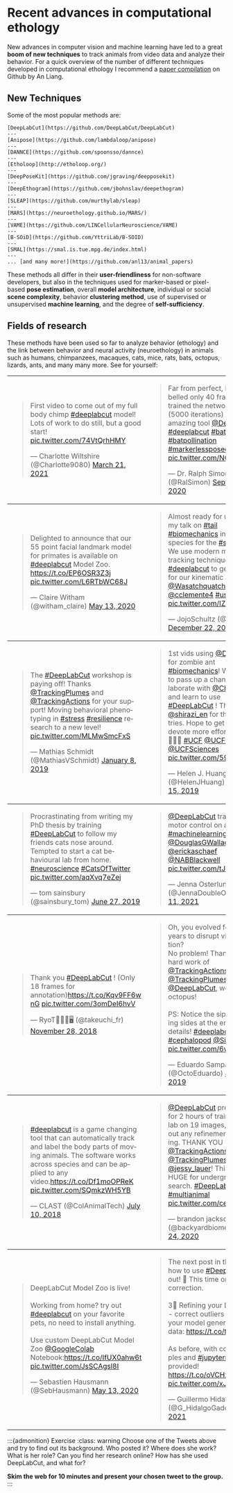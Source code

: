 # Recent advances in computational ethology

New advances in computer vision and machine learning have led to a great **boom of new techniques** to track animals from video data and analyze their behavior. For a quick overview of the number of different techniques developed in computational ethology I recommend a [paper compilation](https://github.com/anl13/animal_papers) on Github by An Liang.

## New Techniques

Some of the most popular methods are:

```{panels}
[DeepLabCut](https://github.com/DeepLabCut/DeepLabCut)
---
[Anipose](https://github.com/lambdaloop/anipose)
---
[DANNCE](https://github.com/spoonsso/dannce)
---
[Etholoop](http://etholoop.org/) 
---
[DeepPoseKit](https://github.com/jgraving/deepposekit)
---
[DeepEthogram](https://github.com/jbohnslav/deepethogram)
---
[SLEAP](https://github.com/murthylab/sleap)
---
[MARS](https://neuroethology.github.io/MARS/)
---
[VAME](https://github.com/LINCellularNeuroscience/VAME) 
---
[B-SOiD](https://github.com/YttriLab/B-SOID)
---
[SMAL](https://smal.is.tue.mpg.de/index.html) 
---
... [and many more!](https://github.com/anl13/animal_papers)
```

These methods all differ in their **user-friendliness** for non-software developers, but also in the techniques used for marker-based or pixel-based **pose estimation**, overall **model architecture**, individual or social **scene complexity**, behavior **clustering method**, use of supervised or unsupervised **machine learning**, and the degree of **self-sufficiency**.

## Fields of research

These methods have been used so far to analyze behavior (ethology) and the link between behavior and neural activity (neuroethology) in animals such as humans, chimpanzees, macaques, cats, mice, rats, bats, octopus, lizards, ants, and many many more.
See for yourself:

<table>
<tbody> <tr> 
<td width=500>
<blockquote class="twitter-tweet" tw-align-center><p lang="en" dir="ltr">First video to come out of my full body chimp <a href="https://twitter.com/hashtag/deeplabcut?src=hash&amp;ref_src=twsrc%5Etfw">#deeplabcut</a> model! Lots of work to do still, but a good start! <a href="https://t.co/74VtQrhHMY">pic.twitter.com/74VtQrhHMY</a></p>&mdash; Charlotte Wiltshire (@Charlotte9080) <a href="https://twitter.com/Charlotte9080/status/1373677768483995648?ref_src=twsrc%5Etfw">March 21, 2021</a></blockquote> <script async src="https://platform.twitter.com/widgets.js" charset="utf-8"></script>
</td>
<td width=500>
<blockquote class="twitter-tweet" tw-align-center><p lang="en" dir="ltr">Far from perfect, but I labelled only 40 frames, trained the network for 1,5h (5000 iterations) et voilà 🦇🌺amazing tool <a href="https://twitter.com/DeepLabCut?ref_src=twsrc%5Etfw">@DeepLabCut</a> <a href="https://twitter.com/hashtag/deeplabcut?src=hash&amp;ref_src=twsrc%5Etfw">#deeplabcut</a> <a href="https://twitter.com/hashtag/bats?src=hash&amp;ref_src=twsrc%5Etfw">#bats</a> <a href="https://twitter.com/hashtag/batpollination?src=hash&amp;ref_src=twsrc%5Etfw">#batpollination</a> <a href="https://twitter.com/hashtag/markerlessposeestimation?src=hash&amp;ref_src=twsrc%5Etfw">#markerlessposeestimation</a> <a href="https://t.co/NOqK2DKd7d">pic.twitter.com/NOqK2DKd7d</a></p>&mdash; Dr. Ralph Simon (@RalSimon) <a href="https://twitter.com/RalSimon/status/1306234887096143872?ref_src=twsrc%5Etfw">September 16, 2020</a></blockquote> <script async src="https://platform.twitter.com/widgets.js" charset="utf-8"></script>
</td>
</tr></tbody>
<tbody> <tr> 
<td width=500>
<blockquote class="twitter-tweet" tw-align-center><p lang="en" dir="ltr">Delighted to announce that our 55 point facial landmark model for primates is available on <a href="https://twitter.com/hashtag/deeplabcut?src=hash&amp;ref_src=twsrc%5Etfw">#deeplabcut</a> Model Zoo. <a href="https://t.co/EP6OSR3Z3j">https://t.co/EP6OSR3Z3j</a> <a href="https://t.co/L6RTbWC68J">pic.twitter.com/L6RTbWC68J</a></p>&mdash; Claire Witham (@witham_claire) <a href="https://twitter.com/witham_claire/status/1260526921777020929?ref_src=twsrc%5Etfw">May 13, 2020</a></blockquote> <script async src="https://platform.twitter.com/widgets.js" charset="utf-8"></script>
</td>
<td width=500>
<blockquote class="twitter-tweet" tw-align-center><p lang="en" dir="ltr">Almost ready for uploading my talk on <a href="https://twitter.com/hashtag/tail?src=hash&amp;ref_src=twsrc%5Etfw">#tail</a> <a href="https://twitter.com/hashtag/biomechanics?src=hash&amp;ref_src=twsrc%5Etfw">#biomechanics</a> in 38 <a href="https://twitter.com/hashtag/lizard?src=hash&amp;ref_src=twsrc%5Etfw">#lizard</a> species for the <a href="https://twitter.com/hashtag/sicb2021?src=hash&amp;ref_src=twsrc%5Etfw">#sicb2021</a>.<br>We use modern markerless tracking techniques <a href="https://twitter.com/hashtag/deeplabcut?src=hash&amp;ref_src=twsrc%5Etfw">#deeplabcut</a> to get the input for our kinematic analyses.<br>⁦<a href="https://twitter.com/Wasatchquatch?ref_src=twsrc%5Etfw">@Wasatchquatch</a>⁩ ⁦<a href="https://twitter.com/cclemente4?ref_src=twsrc%5Etfw">@cclemente4</a>⁩ <a href="https://twitter.com/hashtag/usceduau?src=hash&amp;ref_src=twsrc%5Etfw">#usceduau</a> <a href="https://t.co/IZQQElAdz2">pic.twitter.com/IZQQElAdz2</a></p>&mdash; JojoSchultz (@JojoMimic) <a href="https://twitter.com/JojoMimic/status/1341206398177177600?ref_src=twsrc%5Etfw">December 22, 2020</a></blockquote> <script async src="https://platform.twitter.com/widgets.js" charset="utf-8"></script>
</td>
</tr></tbody>
<tbody> <tr> 
<td width=500>
<blockquote class="twitter-tweet" tw-align-center><p lang="en" dir="ltr">The <a href="https://twitter.com/hashtag/DeepLabCut?src=hash&amp;ref_src=twsrc%5Etfw">#DeepLabCut</a> workshop is paying off! Thanks <a href="https://twitter.com/TrackingPlumes?ref_src=twsrc%5Etfw">@TrackingPlumes</a> and <a href="https://twitter.com/TrackingActions?ref_src=twsrc%5Etfw">@TrackingActions</a> for your support! Moving behavioral phenotyping in <a href="https://twitter.com/hashtag/stress?src=hash&amp;ref_src=twsrc%5Etfw">#stress</a> <a href="https://twitter.com/hashtag/resilience?src=hash&amp;ref_src=twsrc%5Etfw">#resilience</a> research to a new level! <a href="https://t.co/MLMwSmcFxS">pic.twitter.com/MLMwSmcFxS</a></p>&mdash; Mathias Schmidt (@MathiasVSchmidt) <a href="https://twitter.com/MathiasVSchmidt/status/1082573729568305152?ref_src=twsrc%5Etfw">January 8, 2019</a></blockquote> <script async src="https://platform.twitter.com/widgets.js" charset="utf-8"></script>
</td>
<td width=500>
<blockquote class="twitter-tweet" tw-align-center><p lang="en" dir="ltr">1st vids using <a href="https://twitter.com/DeepLabCut?ref_src=twsrc%5Etfw">@DeepLabCut</a> for zombie ant <a href="https://twitter.com/hashtag/biomechanics?src=hash&amp;ref_src=twsrc%5Etfw">#biomechanics</a>! Wasn’t going to pass up a chance to collaborate with <a href="https://twitter.com/CharissaB?ref_src=twsrc%5Etfw">@CharissaB</a> and learn to use <a href="https://twitter.com/hashtag/DeepLabCut?src=hash&amp;ref_src=twsrc%5Etfw">#DeepLabCut</a> ! Thanks <a href="https://twitter.com/shirazi_en?ref_src=twsrc%5Etfw">@shirazi_en</a> for these 1st tries. Hope to get some $ to devote more effort into this!🤞🏼😉 <a href="https://twitter.com/hashtag/UCF?src=hash&amp;ref_src=twsrc%5Etfw">#UCF</a> <a href="https://twitter.com/UCFCECS?ref_src=twsrc%5Etfw">@UCFCECS</a> <a href="https://twitter.com/UCFSciences?ref_src=twsrc%5Etfw">@UCFSciences</a> <a href="https://t.co/59Qk9fLJHU">pic.twitter.com/59Qk9fLJHU</a></p>&mdash; Helen J. Huang (@HelenJHuang) <a href="https://twitter.com/HelenJHuang/status/1184117052409294849?ref_src=twsrc%5Etfw">October 15, 2019</a></blockquote> <script async src="https://platform.twitter.com/widgets.js" charset="utf-8"></script>
</td>
</tr></tbody>
<tbody> <tr> 
<td width=500>
<blockquote class="twitter-tweet" tw-align-center><p lang="en" dir="ltr">Procrastinating from writing my PhD thesis by training <a href="https://twitter.com/hashtag/DeepLabCut?src=hash&amp;ref_src=twsrc%5Etfw">#DeepLabCut</a> to follow my friends cats nose around. Tempted to start a cat behavioural lab from home. <a href="https://twitter.com/hashtag/neuroscience?src=hash&amp;ref_src=twsrc%5Etfw">#neuroscience</a> <a href="https://twitter.com/hashtag/CatsOfTwitter?src=hash&amp;ref_src=twsrc%5Etfw">#CatsOfTwitter</a> <a href="https://t.co/aqXvq7eZej">pic.twitter.com/aqXvq7eZej</a></p>&mdash; tom sainsbury (@sainsbury_tom) <a href="https://twitter.com/sainsbury_tom/status/1144236110996004865?ref_src=twsrc%5Etfw">June 27, 2019</a></blockquote> <script async src="https://platform.twitter.com/widgets.js" charset="utf-8"></script>
</td>
<td width=500>
<blockquote class="twitter-tweet" tw-align-center><p lang="en" dir="ltr"><a href="https://twitter.com/DeepLabCut?ref_src=twsrc%5Etfw">@DeepLabCut</a> tracking fine motor control on a new level! <a href="https://twitter.com/hashtag/machinelearning?src=hash&amp;ref_src=twsrc%5Etfw">#machinelearning</a> <a href="https://twitter.com/DouglasGWallace?ref_src=twsrc%5Etfw">@DouglasGWallace</a> <a href="https://twitter.com/erickaschaef?ref_src=twsrc%5Etfw">@erickaschaef</a> <a href="https://twitter.com/NABBlackwell?ref_src=twsrc%5Etfw">@NABBlackwell</a> <a href="https://t.co/tJoPPr4NnH">pic.twitter.com/tJoPPr4NnH</a></p>&mdash; Jenna Osterlund Oltmanns (@JennaDoubleO) <a href="https://twitter.com/JennaDoubleO/status/1458689910462980096?ref_src=twsrc%5Etfw">November 11, 2021</a></blockquote> <script async src="https://platform.twitter.com/widgets.js" charset="utf-8"></script>
</td>
</tr></tbody>
<tbody> <tr> 
<td width=500>
<blockquote class="twitter-tweet" tw-align-center><p lang="en" dir="ltr">Thank you <a href="https://twitter.com/hashtag/DeepLabCut?src=hash&amp;ref_src=twsrc%5Etfw">#DeepLabCut</a> ! (Only 18 frames for annotation)<a href="https://t.co/Kqv9FF6wnG">https://t.co/Kqv9FF6wnG</a> <a href="https://t.co/3omDeI6hvV">pic.twitter.com/3omDeI6hvV</a></p>&mdash; RyoT🐀🐵🔬🖥 (@takeuchi_fr) <a href="https://twitter.com/takeuchi_fr/status/1067726318320545792?ref_src=twsrc%5Etfw">November 28, 2018</a></blockquote> <script async src="https://platform.twitter.com/widgets.js" charset="utf-8"></script>
</td>
<td width=500>
<blockquote class="twitter-tweet" tw-align-center><p lang="en" dir="ltr">Oh, you evolved for 600M years to disrupt visual detection? <br>No problem! Thanks to the hard work of <a href="https://twitter.com/TrackingActions?ref_src=twsrc%5Etfw">@TrackingActions</a> and <a href="https://twitter.com/TrackingPlumes?ref_src=twsrc%5Etfw">@TrackingPlumes</a> on <a href="https://twitter.com/DeepLabCut?ref_src=twsrc%5Etfw">@DeepLabCut</a>, we can track octopus!<br><br>PS: Notice the siphon switching sides at the end, insane details! <a href="https://twitter.com/hashtag/deeplabcut?src=hash&amp;ref_src=twsrc%5Etfw">#deeplabcut</a> <a href="https://twitter.com/hashtag/cephalopod?src=hash&amp;ref_src=twsrc%5Etfw">#cephalopod</a> <a href="https://twitter.com/SimonGingins?ref_src=twsrc%5Etfw">@SimonGingins</a> <a href="https://t.co/6vRRMQ4hp3">pic.twitter.com/6vRRMQ4hp3</a></p>&mdash; Eduardo Sampaio (@OctoEduardo) <a href="https://twitter.com/OctoEduardo/status/1156601744228528128?ref_src=twsrc%5Etfw">July 31, 2019</a></blockquote> <script async src="https://platform.twitter.com/widgets.js" charset="utf-8"></script>
</td>
</tr></tbody>
<tbody> <tr> 
<td width=500>
<blockquote class="twitter-tweet" tw-align-center><p lang="en" dir="ltr"><a href="https://twitter.com/hashtag/deeplabcut?src=hash&amp;ref_src=twsrc%5Etfw">#deeplabcut</a> is a game changing tool that can automatically track and label the body parts of moving animals. The software works across species and can be applied to any video.<a href="https://t.co/Df1moOPReK">https://t.co/Df1moOPReK</a> <a href="https://t.co/SQmkzWH5YB">pic.twitter.com/SQmkzWH5YB</a></p>&mdash; CLAST (@ColAnimalTech) <a href="https://twitter.com/ColAnimalTech/status/1016655776797089792?ref_src=twsrc%5Etfw">July 10, 2018</a></blockquote> <script async src="https://platform.twitter.com/widgets.js" charset="utf-8"></script>
</td>
<td width=500>
<blockquote class="twitter-tweet" tw-align-center><p lang="en" dir="ltr"><a href="https://twitter.com/DeepLabCut?ref_src=twsrc%5Etfw">@DeepLabCut</a> pretty good for 2 hours of training on colab on 19 images, and without any refinement or filtering. THANK YOU <a href="https://twitter.com/TrackingActions?ref_src=twsrc%5Etfw">@TrackingActions</a> <a href="https://twitter.com/TrackingPlumes?ref_src=twsrc%5Etfw">@TrackingPlumes</a> <a href="https://twitter.com/jessy_lauer?ref_src=twsrc%5Etfw">@jessy_lauer</a>! This speed is HUGE for undergraduate research. <a href="https://twitter.com/hashtag/DeepLabCut?src=hash&amp;ref_src=twsrc%5Etfw">#DeepLabCut</a> <a href="https://twitter.com/hashtag/multianimal?src=hash&amp;ref_src=twsrc%5Etfw">#multianimal</a> <a href="https://t.co/ce8V7owFz8">pic.twitter.com/ce8V7owFz8</a></p>&mdash; brandon jackson (@backyardbiomech) <a href="https://twitter.com/backyardbiomech/status/1264588334413877248?ref_src=twsrc%5Etfw">May 24, 2020</a></blockquote> <script async src="https://platform.twitter.com/widgets.js" charset="utf-8"></script>
</td>
</tr></tbody>
<tbody> <tr> 
<td width=500>
<blockquote class="twitter-tweet" tw-align-center><p lang="en" dir="ltr">DeepLabCut Model Zoo is live!<br><br>Working from home? try out <a href="https://twitter.com/hashtag/deeplabcut?src=hash&amp;ref_src=twsrc%5Etfw">#deeplabcut</a> on your favorite pets, no need to install anything.<br><br>Use custom DeepLabCut Model Zoo <a href="https://twitter.com/GoogleColab?ref_src=twsrc%5Etfw">@GoogleColab</a>  Notebook:<a href="https://t.co/IfUX0ahw6t">https://t.co/IfUX0ahw6t</a> <a href="https://t.co/JsSCAgsl8I">pic.twitter.com/JsSCAgsl8I</a></p>&mdash; Sebastien Hausmann (@SebHausmann) <a href="https://twitter.com/SebHausmann/status/1260637579189288963?ref_src=twsrc%5Etfw">May 13, 2020</a></blockquote> <script async src="https://platform.twitter.com/widgets.js" charset="utf-8"></script>
</td>
<td width=500>
<blockquote class="twitter-tweet"><p lang="en" dir="ltr">The next post in the series on how to use <a href="https://twitter.com/hashtag/DeepLabCut?src=hash&amp;ref_src=twsrc%5Etfw">#DeepLabCut</a> is out! 🎉 This time on outlier correction.<br><br>3⃣ Refining your DLC model - correct outliers and help your model generalize to new data: <a href="https://t.co/tmPKrxSULv">https://t.co/tmPKrxSULv</a> <br><br>As before, with cool examples and <a href="https://twitter.com/hashtag/jupyternotebooks?src=hash&amp;ref_src=twsrc%5Etfw">#jupyternotebooks</a> provided! <a href="https://t.co/oVCHxcIOKf">https://t.co/oVCHxcIOKf</a> <a href="https://t.co/xJhwGVkIWB">pic.twitter.com/xJhwGVkIWB</a></p>&mdash; Guillermo Hidalgo Gadea (@G_HidalgoGadea) <a href="https://twitter.com/G_HidalgoGadea/status/1394244837411536896?ref_src=twsrc%5Etfw">May 17, 2021</a></blockquote> <script async src="https://platform.twitter.com/widgets.js" charset="utf-8"></script>
</td>
</tr></tbody>
</table>

:::{admonition} Exercise
:class: warning
Choose one of the Tweets above and try to find out its background. Who posted it? Where does she work? What is her role? Can you find her research online? How has she used DeepLabCut, and what for?

**Skim the web for 10 minutes and present your chosen tweet to the group.**
:::
